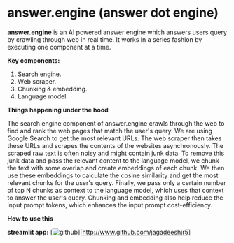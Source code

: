 # answer.engine (answer dot engine)

**answer.engine** is an AI powered answer engine which answers users query by crawling through web in real time. It works in a series fashion by executing one component at a time.

**Key components:**
1. Search engine.
2. Web scraper.
3. Chunking & embedding.
4. Language model.

**Things happening under the hood**

The search engine component of answer.engine crawls through the web to find and rank the web pages that match the user's query. We are using Google Search to get the most relevant URLs. The web scraper then takes these URLs and scrapes the contents of the websites asynchronously. The scraped raw text is often noisy and might contain junk data. To remove this junk data and pass the relevant content to the language model, we chunk the text with some overlap and create embeddings of each chunk. We then use these embeddings to calculate the cosine similarity and get the most relevant chunks for the user's query. Finally, we pass only a certain number of top N chunks as context to the language model, which uses that context to answer the user's query. Chunking and embedding also help reduce the input prompt tokens, which enhances the input prompt cost-efficiency.

**How to use this**

**streamlit app:** 
[![github](https://cloud.githubusercontent.com/assets/17016297/18839843/0e06a67a-83d2-11e6-993a-b35a182500e0.png)][http://www.github.com/jagadeeshjr5]
